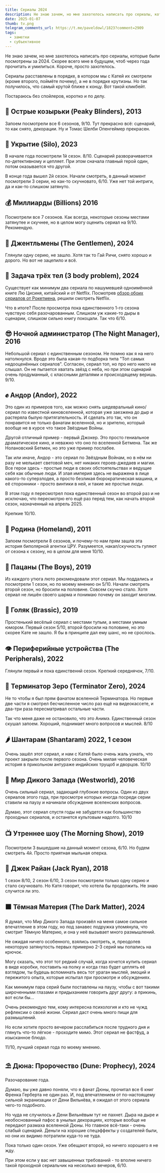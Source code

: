 ```yaml
---
title: Сериалы 2024
description: Не знаю зачем, но мне захотелось написать про сериалы, которые были посмотрены за 2024. Скорее всего мне в будущем, чтоб через года прочитать и умилиться. Короче, просто захотелось.
date: 2025-01-07
thumb: tv.png
telegram_comments_url: https://t.me/paveldowl/1823?comment=2909
tags:
  - заметки
  - субъективное
---
```


Не знаю зачем, но мне захотелось написать про сериалы, которые были посмотрены за 2024. Скорее всего мне в будущем, чтоб через года прочитать и умилиться. Короче, просто захотелось.

Сериалы расставлены в порядке, в котором мы с Катей их смотрели (кроме второго, поймёте почему), а не в порядке крутизны. Но так получилось, что самый крутой ближе к концу. Вот такой кликбейт.

Постараюсь без спойлеров, коротко и по делу.
 
## 🧢 Острые козырьки (Peaky Blinders), 2013

Запоем посмотрели все 6 сезонов, 9/10. Тут прекрасно всё: сценарий, то как снято, декорации. Ну и Томас Шелби Опенгеймер прекрасен.

## 🧱 Укрытие (Silo), 2023

В начале года посмотрели 1й сезон. 8/10. Сценарий разворачивается по-детективному и цепляет. При этом сначала главный герой один, потом оказывается что другой. 

В конце года вышел 2й сезон. Начали смотреть, в данный момент посмотрели 3 серии, но как-то скучновато, 6/10. Уже нет той интриги, да и как-то слишком затянуто.

## 💰 Миллиарды (Billions) 2016

Посмотрели все 7 сезонов. Как всегда, некоторые сезоны местами затянутее и скучнее, но в целом могу оценить сериал на 9/10. Рекомендую.

## 🎩 Джентльмены (The Gentlemen), 2024

Глянули одну серию, не зашло. Хотя так то Гай Ричи, снято хорошо и дорого. Но вот не зацепило и всё.

## 👾 Задача трёх тел (3 body problem), 2024

Существует как минимум два сериала по нашумевшей одноимённой книге Лю Цисиня, китайский и от Netflix. Посмотрев <a href="https://youtube.com/watch?v=iqmnrJ13Z1Y" rel="nofollow" target="_blank">обзор обоих сериалов от Рокетмена</a>, решили смотреть Netflix.

Что в итоге? После просмотра пока единственного 1-го сезона чувствую себя разочарованным. Слишком уж какие-то дыры в сценарии, слишком сильно книгу покоцали. Так что 6/10.

## 😎 Ночной администратор (The Night Manager),  2016

Небольшой сериал с единственным сезоном. Не помню как я на него натолкнулся. Вроде это была какая-то подборка типа "Топ самых недооценённых сериалов". Согласен, сериал топ, но про него никто не слышал. Он не пытается хватать звёзд с неба, но при этом сценарий очень продуманный, с классными деталями и происходящему веришь. 9/10.

## ✊ Андор (Andor), 2022

Это один из примеров того, как можно снять шедевральный кино/сериал по известной киновселенной, которая уже заезжена до дыр и растеряла былую притягательность. И сделать это так, что он понравится не только фанатам вселенной, но и зрителю, который вообще не в курсе что такое Звёздные Войны.

Другой отличный пример - первый Джокер. Это просто гениальное драматическое кино, и неважно что оно по вселенной Бетмена. Так же Нолановский Бетмен, но это уже пример послабее.

Так или иначе, Андор - это сериал по Звёздным Войнам, но в нём ни разу не мелькает световой меч, нет никаких героев-джедаев и магии. Все герои здесь - простые люди в своих обстоятельствах и ведущие себя как обычные люди. И злая империя здесь не выражена в лице какого-то суперзлодея, а просто безликая бюрократическая машина, и её сторонники - просто винтики в ней, и такие же простые люди.

В этом году я пересмотрел пока единственный сезон во второй раз и не исключаю, что пересмотрю его ещё раз перед тем, как начать второй сезон, назначенный на апрель 2025. 

Крепкие 10/10.

## 🗽 Родина (Homeland), 2011

Запоем посмотрели 8 сезонов, и почему-то нам прям зашла эта история биполярной агентки ЦРУ. Разумеется, накал/скучность гуляют от сезона к сезону, но в целом для меня 10/10.

## 💩 Пацаны (The Boys), 2019

Из каждого утюга люто рекомендовали этот сериал. Мы поддались и посмотрели 1 сезон, но по моему мнению он 5/10. Начали смотреть второй сезон, но бросили на половине. Совсем скучно стало. Хотя сериал не лишён своего шарма и понимаю почему он заходит многим.

## 🤪 Голяк (Brassic), 2019

Простенький весёлый сериал с местами тупым, а местами умным юмором. Первый сезон 5/10, второй бросили на половине, но это скорее Кате не зашло. Я бы в принципе дал ему шанс, но не срослось.

## 👁️ Периферийные устройства (The Peripherals), 2022

Глянули первый и пока единственнй сезон. Крепкий середнячок, 7/10.

## 🦾 Терминатор Зеро (Terminator Zero), 2024

Не то чтобы я был прям фанатом вселенной Терминатора. Но первые две части я смотрел бесчисленное число раз ещё на видеокассете, и два-три раза пересматривал остальные части. 

Так что меня даже не остановило, что это Анимэ. Единственный сезон скушал запоем. Хороший, поднимает много вопросов и мыслей. 8/10

## 🌶️ Шантарам (Shantaram) 2022, 1 сезон

Очень зашёл этот сериал, и нам с Катей было очень жаль узнать, что проект закрыли после первого сезона. Очень милая человеческая история в прикольном антураже индийских трущоб и дворцов. 10/10

## 🤠 Мир Дикого Запада (Westworld), 2016

Очень сильный сериал, задающий глубокие вопросы. Один из двух сериалов этого года, при просмотре которых иногда посреди серии ставили на паузу и начинали обсуждение вселенских вопросов. 

Думаю, этот сериал спустя годы не забудется как большинство проходных сериалов, и останется культовым надолго. 10/10

## 📺 Утреннее шоу (The Morning Show), 2019

Посмотрели 3 вышедшие на данный момент сезона, 6/10. Но будем смотреть 4й. Просто приятная мыльная оперка.

## 🎯 Джек Райан (Jack Ryan), 2018

1 сезон 8/10, 2 сезон 6/10, 3 сезон посмотрели только одну серию и стало скучновато. Но Катя говорит, что хотела бы продолжить. Не знаю случится ли это.

## ⬛ Тёмная Материя (The Dark Matter), 2024

Я думал, что Мир Дикого Запада произвёл на меня самое сильное впечатление в этом году, но под занавес подружка упомянула, что смотрит Тёмную Материю, и она у неё вызывает много размышлений.

Не ожидая ничего особенного, взялись смотреть, и, преодолев некоторую затянутость первых примерно 2-3 серий мы попались на крючок. 

Могу сказать, что этот тот редкий случай, когда хочется купить сериал в виде коробки, поставить на полку и когда глаз будет цеплять её взглядом, ты будешь вспоминать весь тот ураган мыслей, эмоций и пережитого опыта, которые испытал при просмотре и обсуждениях.

Как минимум пара серий были поставлены на паузу, чтобы с вот такими широченными глазами и придыханием говорить друг другу: а прикинь, вот если бы...

Очень рекомендую тем, кому интересна психология и кто не чужд рефлексии о своей жизни. Сериал даст очень много пищи для размышлений.

Но если хотите просто вечером расслабиться после трудного дня и глянуть что-то лёгкое - проходите мимо. Этот сериал не фастфуд, а изысканное блюдо.

11/10, лучший сериал года по моему мнению.

## ⛱️ Дюна: Пророчество (Dune: Prophecy), 2024

Разочарование года.

Думаю, вы уже давно поняли, что я фанат Дюны, прочитал все 6 книг Френка Герберта не один раз. И, под впечатлением от по-настоящему сильной экранизации от Дени Вильнёва, я ожидал от этого сериала чего-то подобного.

Но чуда не случилось и Дени Вильнёвым тут не пахнет. Дыра на дыре и необоснованный пафос в унылых декорациях, которые вообще не передают размаха вселенной Дюны. Но главное всё-таки - очень слабый сценарий. Деньги на хорошие спецэффекты у создателей были, но они их видимо потратили куда-то не туда. 

Пока только один сезон. Уже обещают второй, но ничего хорошего я не жду. 

При этом если у вас нет завышенных требований - то вполне ничего такой проходной сериальчик на несколько вечеров, 6/10. 